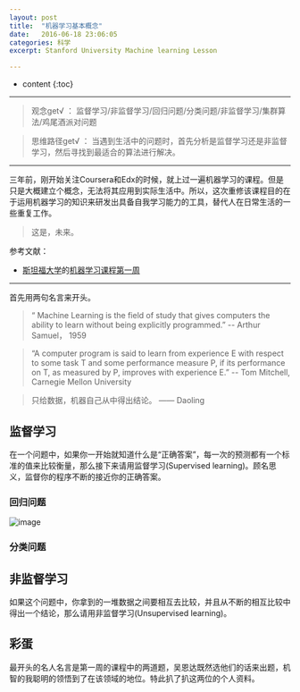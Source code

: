 ```yaml
---
layout: post
title:  "机器学习基本概念"
date:   2016-06-18 23:06:05
categories: 科学
excerpt: Stanford University Machine learning Lesson

---
```


* content
{:toc}

---

> 观念get√ ： 监督学习/非监督学习/回归问题/分类问题/非监督学习/集群算法/鸡尾酒派对问题

> 思维路径get√ ： 当遇到生活中的问题时，首先分析是监督学习还是非监督学习，然后寻找到最适合的算法进行解决。

---

三年前，刚开始关注Coursera和Edx的时候，就上过一遍机器学习的课程。但是只是大概建立个概念，无法将其应用到实际生活中。所以，这次重修该课程目的在于运用机器学习的知识来研发出具备自我学习能力的工具，替代人在日常生活的一些重复工作。

> 这是，未来。

参考文献：

* [斯坦福大学](https://art.calarts.edu/)的[机器学习课程第一周](https://www.coursera.org/learn/machine-learning/home/week/1)

---

首先用两句名言来开头。

>   “ Machine Learning is the field of study that gives computers the ability to learn without being explicitly programmed.”  --  Arthur Samuel， 1959

>   “A computer program is said to learn from experience E with respect to some task T and some performance measure P, if its performance on T, as measured by P, improves with experience E.”  --  Tom Mitchell, Carnegie Mellon University

>  只给数据，机器自己从中得出结论。   —— Daoling

## 监督学习

在一个问题中，如果你一开始就知道什么是“正确答案”，每一次的预测都有一个标准的值来比较衡量，那么接下来请用监督学习(Supervised learning)。顾名思义，监督你的程序不断的接近你的正确答案。

### 回归问题
![image](http://o7y3ots7t.bkt.clouddn.com/2016/06/11/Screen%20Shot%202016-06-13%20at%203.36.11%20PM.png)

### 分类问题

## 非监督学习

如果这个问题中，你拿到的一堆数据之间要相互去比较，并且从不断的相互比较中得出一个结论，那么请用非监督学习(Unsupervised learning)。

## 彩蛋

最开头的名人名言是第一周的课程中的两道题，吴恩达既然选他们的话来出题，机智的我聪明的领悟到了在该领域的地位。特此扒了扒这两位的个人资料。

